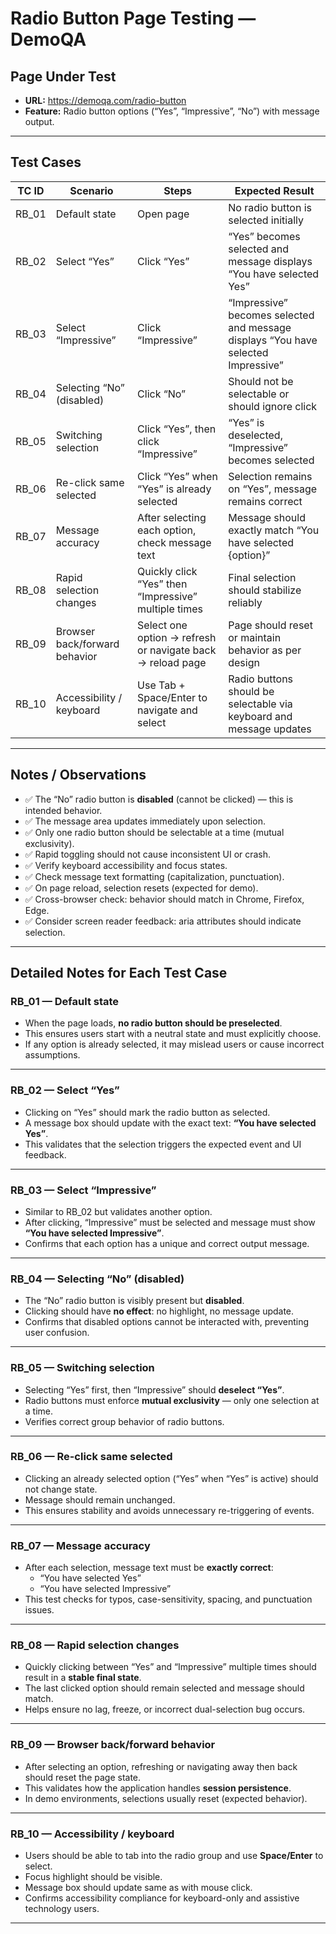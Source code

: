 # Radio Button Page Testing — DemoQA

## Page Under Test
- **URL:** https://demoqa.com/radio-button  
- **Feature:** Radio button options (“Yes”, “Impressive”, “No”) with message output.

---

## Test Cases

| TC ID | Scenario | Steps | Expected Result |
|-------|----------|-------|------------------|
| RB_01 | Default state | Open page | No radio button is selected initially |
| RB_02 | Select “Yes” | Click “Yes” | “Yes” becomes selected and message displays “You have selected Yes” |
| RB_03 | Select “Impressive” | Click “Impressive” | “Impressive” becomes selected and message displays “You have selected Impressive” |
| RB_04 | Selecting “No” (disabled) | Click “No” | Should not be selectable or should ignore click |
| RB_05 | Switching selection | Click “Yes”, then click “Impressive” | “Yes” is deselected, “Impressive” becomes selected |
| RB_06 | Re-click same selected | Click “Yes” when “Yes” is already selected | Selection remains on “Yes”, message remains correct |
| RB_07 | Message accuracy | After selecting each option, check message text | Message should exactly match “You have selected {option}” |
| RB_08 | Rapid selection changes | Quickly click “Yes” then “Impressive” multiple times | Final selection should stabilize reliably |
| RB_09 | Browser back/forward behavior | Select one option → refresh or navigate back → reload page | Page should reset or maintain behavior as per design |
| RB_10 | Accessibility / keyboard | Use Tab + Space/Enter to navigate and select | Radio buttons should be selectable via keyboard and message updates |

---

## Notes / Observations

- ✅ The “No” radio button is **disabled** (cannot be clicked) — this is intended behavior.  
- ✅ The message area updates immediately upon selection.  
- ✅ Only one radio button should be selectable at a time (mutual exclusivity).  
- ✅ Rapid toggling should not cause inconsistent UI or crash.  
- ✅ Verify keyboard accessibility and focus states.  
- ✅ Check message text formatting (capitalization, punctuation).  
- ✅ On page reload, selection resets (expected for demo).  
- ✅ Cross-browser check: behavior should match in Chrome, Firefox, Edge.  
- ✅ Consider screen reader feedback: aria attributes should indicate selection.  

---

## Detailed Notes for Each Test Case

### RB_01 — Default state
- When the page loads, **no radio button should be preselected**.  
- This ensures users start with a neutral state and must explicitly choose.  
- If any option is already selected, it may mislead users or cause incorrect assumptions.

---

### RB_02 — Select “Yes”
- Clicking on “Yes” should mark the radio button as selected.  
- A message box should update with the exact text: **“You have selected Yes”**.  
- This validates that the selection triggers the expected event and UI feedback.

---

### RB_03 — Select “Impressive”
- Similar to RB_02 but validates another option.  
- After clicking, “Impressive” must be selected and message must show **“You have selected Impressive”**.  
- Confirms that each option has a unique and correct output message.

---

### RB_04 — Selecting “No” (disabled)
- The “No” radio button is visibly present but **disabled**.  
- Clicking should have **no effect**: no highlight, no message update.  
- Confirms that disabled options cannot be interacted with, preventing user confusion.

---

### RB_05 — Switching selection
- Selecting “Yes” first, then “Impressive” should **deselect “Yes”**.  
- Radio buttons must enforce **mutual exclusivity** — only one selection at a time.  
- Verifies correct group behavior of radio buttons.

---

### RB_06 — Re-click same selected
- Clicking an already selected option (“Yes” when “Yes” is active) should not change state.  
- Message should remain unchanged.  
- This ensures stability and avoids unnecessary re-triggering of events.

---

### RB_07 — Message accuracy
- After each selection, message text must be **exactly correct**:  
  - “You have selected Yes”  
  - “You have selected Impressive”  
- This test checks for typos, case-sensitivity, spacing, and punctuation issues.

---

### RB_08 — Rapid selection changes
- Quickly clicking between “Yes” and “Impressive” multiple times should result in a **stable final state**.  
- The last clicked option should remain selected and message should match.  
- Helps ensure no lag, freeze, or incorrect dual-selection bug occurs.

---

### RB_09 — Browser back/forward behavior
- After selecting an option, refreshing or navigating away then back should reset the page state.  
- This validates how the application handles **session persistence**.  
- In demo environments, selections usually reset (expected behavior).  

---

### RB_10 — Accessibility / keyboard
- Users should be able to tab into the radio group and use **Space/Enter** to select.  
- Focus highlight should be visible.  
- Message box should update same as with mouse click.  
- Confirms accessibility compliance for keyboard-only and assistive technology users.

---

